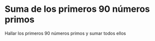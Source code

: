 # Suma de los primeros 90 números primos

Hallar los primeros 90 números primos y sumar todos ellos

